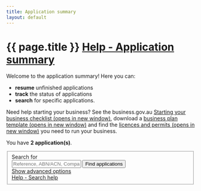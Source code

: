 ```yaml
---
title: Application summary
layout: default
---
```


<style>
    a.dismiss span {
        display: inline-block;
        width: 20px;
        height: 20px;
        vertical-align: middle;
    }

    p:hover a.dismiss span, a.dismiss:focus span {
        background: url(/Content/img/ico-close.png);
        background-size: cover;
    }

    a.dismiss:hover, a.dismiss:focus {
        background-color: transparent;
    }

    .inline p {
        margin: 0;
    }

    .inline {
        display: inline-block;
        margin-right: 20px;
    }

    tr.extra {
        background-color: #eee;
        display: none;
    }

        tr.extra td {
            background-color: transparent;
        }
	.app-status p {
		font-size: 80%;
		margin-top: 0.5em;
	}
	
	.dashboard-container table tfoot tr td {
		background-color: #f7f7e7;
		border-bottom: none;
	}
</style>

<h1 id="heading" tabindex="-1">{{ page.title }} <a class="cd-btn help" href="#help-dashboarddescription"><span>Help - Application summary</span></a></h1>
<div class="grid-row clearfix">
    <p>Welcome to the application summary! Here you can:</p>
<ul><li><strong>resume</strong> unfinished applications</li>
<li><strong>track</strong> the status of applications</li>
<li><strong>search</strong> for specific applications.</li></ul>
<p>Need help starting your business? See the business.gov.au <a href="https://www.business.gov.au/Info/Plan-and-Start/Templates-and-tools/Checklists/Starting-your-business-checklist" target="_blank">Starting your business checklist <span class="visuallyhidden">(opens in new window)</span></a>, download a <a href="https://www.business.gov.au/info/plan-and-start/templates-and-tools/business-plan-template-and-guide" target="_blank">business plan template <span class="visuallyhidden">(opens in new window)</span></a> and find the <a href="https://www.business.gov.au/info/plan-and-start/start-your-business/business-and-company-registration/registration-and-licences" target="_blank"> licences and permits <span class="visuallyhidden">(opens in new window)</span></a> you need to run your business. </p>
</div>

<div id="dashboard-page">
    <p>You have <strong><span id="application-count">2</span> application(s)</strong>.</p>
    <div class="card clearfix">
<form action="/registration/dashboard/search" id="search-form" method="post">
	<input name="__RequestVerificationToken" type="hidden" value="Tqw1DaorP99AhmEbZj9EAuDpLKex3vyDEukVbOw-uuXoYDE22ECHPnyN9rF0eWpkt6qN8z7x5JSidyCRAgoDn3pVwVXoSks6uJbENk0ao6Sp3OFrQW4X6WiH9bP1GAIaeDv64gX2Obgip8iv3rmvyA2">            <fieldset id="filterContainer" class="no-margin">
                <div class="filter-container">
                        <div class="grid-row">
                            <div class="col4">
                                <label for="search-term" class="input-right">Search for</label>
                            </div>
                            <div class="col7">
                                <input id="SearchOptions_SearchString" name="SearchOptions.SearchString" placeholder="Reference, ABN/ACN, Company/Business name" style="max-width: 23em" type="text" value="">
                                <button id="find-btn" type="submit" class="btn btn-default btn-inline" name="submitAction" value="stringSearch">Find applications</button><br>
                                <a href="javascript:void(0)" id="show-adv">Show advanced options</a>
                            </div>
                            <div class="col1 last"><a class="cd-btn help" href="#help-dashboardsearchhelp"><span>Help - Search help</span></a></div>
                        </div>
                    <div id="advanced-search" style="display: none;">
                            <div class="grid-row">
                                <div class="col4">
                                    <label for="SearchOptions_DateFrom" class="input-right">Date created from<br><span class="field-note">(DD/MM/YYYY)</span></label>
                                </div>
                                <div class="col8 last">
                                    <input class="search-date hasDatepicker" id="SearchOptions_DateFrom" name="SearchOptions.DateFrom" type="text" value=""><button type="button" class="ui-datepicker-trigger"><span class="fa fa-calendar"></span></button>
                                    &nbsp;&nbsp;
                                    <label for="SearchOptions_DateTo" class="input-right label-inline">Date to <span class="field-note">(DD/MM/YYYY)</span></label>
                                    <input class="search-date hasDatepicker" id="SearchOptions_DateTo" name="SearchOptions.DateTo" type="text" value=""><button type="button" class="ui-datepicker-trigger"><span class="fa fa-calendar"></span></button>
                                </div>
                            </div>
                            <div class="grid-row">
                                <div class="col4">
                                    <label for="field5" class="input-right">Status of application</label>
                                </div>
                                <div class="col8 last">
                                    <select id="SearchOptions_SelectedApplicationStatus" name="SearchOptions.SelectedApplicationStatus"><option value="">Show all</option>
<option value="1">Not Submitted</option>
<option value="2">Payment In Progress</option>
<option value="3">Payment Declined</option>
<option value="4">Submitted</option>
<option value="5">Completed</option>
<option value="6">Review Required</option>
</select><br>
                                </div>
                            </div>
                            <div class="grid-row clearfix">
                                <div class="col4">
                                    <p class="label input-right">Registration types</p>
                                </div>
                                <div class="col8 last">
                                        <div class="custom-controls inline">
                                            <p class="no-margin">

                                                <input id="RegistrationTypes_0" name="SearchOptions.SelectedRegistrationTypes" type="checkbox" value="BN">
                                                <label for="RegistrationTypes_0" id="type-bn" style="width: 7.5em">Business name</label>
                                            </p>
                                        </div>
                                        <div class="custom-controls inline">
                                            <p class="no-margin">

                                                <input id="RegistrationTypes_1" name="SearchOptions.SelectedRegistrationTypes" type="checkbox" value="Company">
                                                <label for="RegistrationTypes_1" id="type-company" style="width: 7.5em">Company</label>
                                            </p>
                                        </div>
                                                                        <br>
                                                                            <div class="custom-controls inline">
                                            <p class="no-margin">

                                                <input id="RegistrationTypes_2" name="SearchOptions.SelectedRegistrationTypes" type="checkbox" value="ABN">
                                                <label for="RegistrationTypes_2" id="type-abn" style="width: 3em">ABN</label>
                                            </p>
                                        </div>
                                        <div class="custom-controls inline">
                                            <p class="no-margin">

                                                <input id="RegistrationTypes_3" name="SearchOptions.SelectedRegistrationTypes" type="checkbox" value="GST">
                                                <label for="RegistrationTypes_3" id="type-gst" style="width: 3em">GST</label>
                                            </p>
                                        </div>
                                        <div class="custom-controls inline">
                                            <p class="no-margin">

                                                <input id="RegistrationTypes_4" name="SearchOptions.SelectedRegistrationTypes" type="checkbox" value="PAYG">
                                                <label for="RegistrationTypes_4" id="type-payg" style="width: 3em">PAYG</label>
                                            </p>
                                        </div>
                                        <div class="custom-controls inline">
                                            <p class="no-margin">

                                                <input id="RegistrationTypes_5" name="SearchOptions.SelectedRegistrationTypes" type="checkbox" value="FBT">
                                                <label for="RegistrationTypes_5" id="type-fbt" style="width: 3em">FBT</label>
                                            </p>
                                        </div>
                                        <div class="custom-controls inline">
                                            <p class="no-margin">

                                                <input id="RegistrationTypes_6" name="SearchOptions.SelectedRegistrationTypes" type="checkbox" value="LCT">
                                                <label for="RegistrationTypes_6" id="type-lct" style="width: 3em">LCT</label>
                                            </p>
                                        </div>
                                        <div class="custom-controls inline">
                                            <p class="no-margin">

                                                <input id="RegistrationTypes_7" name="SearchOptions.SelectedRegistrationTypes" type="checkbox" value="FTC">
                                                <label for="RegistrationTypes_7" id="type-ftc" style="width: 3em">FTC</label>
                                            </p>
                                        </div>
                                        <div class="custom-controls inline">
                                            <p class="no-margin">

                                                <input id="RegistrationTypes_8" name="SearchOptions.SelectedRegistrationTypes" type="checkbox" value="WET">
                                                <label for="RegistrationTypes_8" id="type-wet" style="width: 3em">WET</label>
                                            </p>
                                        </div>
                                        <div class="custom-controls inline">
                                            <p class="no-margin">

                                                <input id="RegistrationTypes_9" name="SearchOptions.SelectedRegistrationTypes" type="checkbox" value="AKEY">
                                                <label for="RegistrationTypes_9" id="type-akey" style="width: 3em">AUSKey</label>
                                            </p>
                                        </div>
                                </div>
                            </div>
                        <div>
                            <p class="margin4">
                                <button type="submit" class="btn btn-default btn-inline" id="btnSearch" name="submitAction" value="advancedSearch">Find applications</button>
                            </p>
                        </div>
                    </div>
                </div><!-- filterContainer -->
            </fieldset>
	</form>
</div>

    <div id="applicationResults"><div class="dashboard-container" id="5263">
    <table>
        <caption>
            Application reference: <strong>#1710-AA-5263-L</strong><br>
            
            <div class="app-status"><p>Completed on 31 Oct 2017 08:03</p></div>
        </caption>
        <thead>
        <tr>
            <th class="status-item">Registration item</th>
            <th class="status-detail">Detail</th>
            <th class="status-information" colspan="2">Status</th>
        </tr>
        </thead>
        <tbody><tr class="rego">
    <td class="registered"><span class="visuallyhidden">Payment received-</span>Payment received</td>
    <td class="status-waiting">Receipt number receiptNum</td>
    <td class="">
        <a class="more" href="#">Payment details</a>
        
    </td>
    <td class=""><span class="fa fa-plus-square">&nbsp;</span></td>
</tr><tr class="rego">
    <td class="registered"><span class="visuallyhidden">Successful-</span>ABN</td>
    <td class="status-waiting"></td>
    <td class="">
        <span>
            <a class="more" href="#">Successful</a>
        </span>
    </td>
    <td class=""><span class="fa fa-plus-square">&nbsp;</span></td>
</tr><tr class="rego">
    <td class="registered"><span class="visuallyhidden">Successful-</span>Business name</td>
    <td class="status-waiting">SASQUATCH CAFE &amp; CREDIT UNION</td>
    <td class="">
        <span>
            <a class="more" href="#">Registered</a>
        </span>
    </td>
    <td class=""><span class="fa fa-plus-square">&nbsp;</span></td>
</tr></tbody>
	<tfoot>
		<!-- <tr>
			<td><span class="fa fa-arrow-circle-right" style="color: #4f8fe6; font-size: 175%; float: left; margin-right: 8px;"></span> <p><strong>Next steps</strong></p></td>
			<td>Other registrations you may need</td>
			<td><p><a href="#" onclick="expandRows(); return false;">Click to expand</a></p></td>
			<td><span id="next-steps-expand" onclick="expandRows()" class="fa fa-plus-square"></span></td>
		</tr> -->
		<tr class="">
			<td><span class="fa fa-arrow-circle-right" style="color: #4f8fe6; font-size: 175%; float: left; margin-right: 8px;"></span> <p><strong>Next steps</strong></p></td>
			<td colspan="2"><p>Your chosen Business Activity indicates you may need to be enrolled and/or registered with AUSTRAC. To find out more about these mandatory requirements, please visit the <a href="http://www.austrac.gov.au/businesses/enrolment-and-remitter-registration/enrolment-and-registration">AUSTRAC website</a>.</p></td>
			<td>&nbsp;</td>
		</tr>
	</tfoot>
    </table>
    <div class="referrer">
	</div>
</div><div class="dashboard-container" id="5262">
    <table>
        <caption>
            Application reference: <strong>#1710-AA-5262-L</strong><br>
            
            <div class="app-status"><p class="clickable"><a href="#" class="more">Not submitted</a>&nbsp;<span class="fa fa-plus-square"></span></p><div class="extra-content" style="display: none;"><p>You haven't submitted this application yet. To return to your application, select the <strong>Resume</strong> button.</p></div></div>
            <span class="controls">
                <a href="javascript:void(0);" class="edit">Resume</a>
                &nbsp;
                <a href="javascript:void(0);" class="remove" style="display: none;">Delete</a>
                &nbsp;
                <a href="javascript:void(0);" class="refresh" style="display: none;"><span class="fa fa-refresh"></span>Status update</a>
            </span>
        </caption>
        <thead>
        <tr>
            <th class="status-item">Registration item</th>
            <th class="status-detail">Detail</th>
            <th class="status-information" colspan="2">Status</th>
        </tr>
        </thead>
        <tbody><tr class="rego">
    <td class="editing"><span class="visuallyhidden">Not Submitted-</span>ABN</td>
    <td class="status-waiting"></td>
    <td class="">Not Submitted</td>
    <td class=""><span class="">&nbsp;</span></td>
</tr><tr class="rego">
    <td class="editing"><span class="visuallyhidden">Not Submitted-</span>AUSKey</td>
    <td class="status-waiting"></td>
    <td class="">Not Submitted</td>
    <td class=""><span class="">&nbsp;</span></td>
</tr></tbody>
    </table>
    <div class="referrer"></div>
</div></div>

    <!-- div id="pager" class="card" style="">
        <div class="grid-row">
            <p>
                You have <span>136</span> more application(s)
                <button id="btnShowMore" type="button" class="btn btn-inline" style="margin-left: 10px">Show more...</button>
            </p>
        </div>
    </div -->
</div>
<script>
	function expandRows() {
		$(this).blur();
		$(".hidden-row").toggleClass("visuallyhidden");
		$("#next-steps-expand").toggleClass("fa-plus-square").toggleClass("fa-minus-square");
	}
</script>
<!-- script type="text/javascript">
    var json = {"totalCount":139,"lastSearch":{"searchString":null,"dateFrom":null,"dateTo":null,"selectedApplicationStatus":null,"selectedRegistrationTypes":null,"userEmail":null,"transactionId":null,"findAll":false,"page":0,"submitAction":null},"applications":[{"applicationId":5263,"transactionId":"1710-AA-5263-L","submittedDate":"2017-10-31T08:03:00.333","updatedDate":"2017-10-31T08:03:00.333","completedDate":null,"status":2,"applicationStatus":"ApplicationSubmitted","statusDescription":"Submitted on 31 Oct 2017 08:03","extraHtml":null,"payment":{"paymentDate":"2017-10-31T08:02:22.55","receiptNumber":"receiptNum","declinedReason":null,"status":"PAID","statusDescription":"Payment received","details":"Receipt number receiptNum","information":"Payment details","canRetry":false,"cssClass":"registered","extraHtml":"<p>Thank you. Your payment has been received for the following registration(s):</p>\n<ul>\n     <li>SASQUATCH</li>\n</ul>\n<p>You can find the receipt number for this payment in the detail column above.</p>\n<p>Please allow up to one business day for Australian Securities &amp; Investments Commission (ASIC) to process your application. If you haven&apos;t received an update within that time, please contact <a href=\"http://asic.gov.au/about-asic/contact-us/\" target=\"_blank\">ASIC online</a>. </p>\n<h4>Can I get a refund?</h4>\n<p>If you paid for a business name or company registration but your application is unsuccessful, ASIC will refund your payment. If you don&apos;t receive a refund, please contact <a href=\"http://asic.gov.au/about-asic/contact-us/\" target=\"_blank\">ASIC online</a> or you can <a href=\"http://www.asic.gov.au/for-business/payments-fees-and-invoices/payment-options/business-name-fees-and-payment-methods/#refunds\" target=\"_blank\">request a refund from ASIC</a>. </p>"},"applicationItems":[{"registrationType":"ABN","registrationStatus":"Successful","statusDescription":"Successful","name":"ABN","details":null,"information":"Successful","dependentRegistration":null,"inProgress":false,"canCopyDetails":true,"cssClass":"registered","certificateLocationLink":null,"sort":2,"extraHtml":"<p><strong>Congratulations.</strong> This application to register an Australian Business Number (ABN) was successful. You can expect a letter of confirmation in the mail from the Australian Business Register (ABR) within 14 days. </p>\n<p>You can take a copy of your ABN number by clicking the <strong>Copy</strong> button beside your ABN above. </p>\n<h4>Which ABN details will be public?</h4>\n<p>Only certain information will become publicly available on the <a href=\"http://abn.business.gov.au/\" target=\"_blank\">ABN Lookup</a> website. </p>\n<p>For a full list of ABN details displayed on the website or if you wish to suppress certain details, go to the <a href=\"https://abr.gov.au/For-Business,-Super-funds---Charities/Applying-for-an-ABN/Your-business-information-on-the-ABR/\" target=\"_blank\">your business information on the ABR</a> web page.</p>\n<h4>Where do I display my ABN?</h4>\n<p>You must display your ABN on payment slips, receipts and tax invoices. You may also wish to display your ABN on your website, letterheads or other marketing material. Find details on these requirements below:</p>\n<ul><li>See details and examples of <a href=\"https://www.ato.gov.au/Business/GST/Issuing-tax-invoices/\" target=\"_blank\">tax invoices</a> on the Australian Taxation Office (ATO) website. </li>\n<li>Check out the information required on <a href=\"https://www.fairwork.gov.au/pay/pay-slips-and-record-keeping/pay-slips\" target=\"_blank\">payslips</a> on the Fair Work Ombudsman website. </li>\n<li>Find a list of information required on <a href=\"https://www.accc.gov.au/consumers/prices-surcharges-receipts/receipts\" target=\"_blank\">receipts</a> on the Australian Competition &amp; Consumer Commission website.</li> </ul>\n<h4>What else do I need to register?</h4>\n<p>There are a number of registrations you may still need before you can start trading. State and territories have various licences and permits that are often required prior to starting your business or company.</p>\n<p>See the <a href=\"https://ablis.business.gov.au/pages/home.aspx\" target=\"_blank\">Australian Business Licence and Information Service (ABLIS)</a> to find the licences and permits you need to run your business.</p>\n<h4>Where do I update my details?</h4>\n<p>The Business registration service does not currently process ABN updates. Find out how you can <a href=\"https://www.ato.gov.au/Business/Registration/Update-your-details/\" target=\"_blank\">update your ABN details</a> on the ATO website.</p>\n<h4>Who can I contact?</h4>\n<p>To find out more about your ABN registration, please <a href=\"https://abr.gov.au/Contact-us/Contact-the-ABR/\" target=\"_blank\">contact the ABR</a> on 13 92 26.</p>","abn":null,"abnReferenceNumber":null,"abnRefusalId":null,"abnWorkItemId":null,"acn":null,"asicReferenceNumber":null,"ausKeyActivationCode":null,"reportingMethodCode":null,"reportingMethodEffectiveDate":null,"errors":[]},{"registrationType":"BN","registrationStatus":null,"statusDescription":"In Progress","name":"Business name","details":"SASQUATCH","information":"In Progress","dependentRegistration":null,"inProgress":true,"canCopyDetails":false,"cssClass":"waiting","certificateLocationLink":null,"sort":999,"extraHtml":"","abn":null,"abnReferenceNumber":null,"abnRefusalId":null,"abnWorkItemId":null,"acn":null,"asicReferenceNumber":null,"ausKeyActivationCode":null,"reportingMethodCode":null,"reportingMethodEffectiveDate":null,"errors":[]}],"canRefresh":true,"canResume":false,"canRemove":false,"referrerViewModel":{"code":null,"reference":null,"dashboardHtml":"","isConsentGiven":null,"referrer":",","isViewModelValidated":false}},{"applicationId":5262,"transactionId":"1710-AA-5262-L","submittedDate":null,"updatedDate":"2017-10-24T16:43:19.937","completedDate":null,"status":1,"applicationStatus":"ApplicationNotSubmitted","statusDescription":"Not submitted","extraHtml":"<p>You haven&apos;t submitted this application yet. To return to your application, select the <strong>Resume</strong> button.</p>","payment":null,"applicationItems":[{"registrationType":"ABN","registrationStatus":null,"statusDescription":"Not Submitted","name":"ABN","details":null,"information":"Not Submitted","dependentRegistration":null,"inProgress":false,"canCopyDetails":true,"cssClass":"editing","certificateLocationLink":null,"sort":2,"extraHtml":"","abn":null,"abnReferenceNumber":null,"abnRefusalId":null,"abnWorkItemId":null,"acn":null,"asicReferenceNumber":null,"ausKeyActivationCode":null,"reportingMethodCode":null,"reportingMethodEffectiveDate":null,"errors":[]},{"registrationType":"AKEY","registrationStatus":null,"statusDescription":"Not Submitted","name":"AUSKey","details":"Fred Nerk","information":"Not Submitted","dependentRegistration":null,"inProgress":false,"canCopyDetails":true,"cssClass":"editing","certificateLocationLink":null,"sort":100,"extraHtml":"","abn":null,"abnReferenceNumber":null,"abnRefusalId":null,"abnWorkItemId":null,"acn":null,"asicReferenceNumber":null,"ausKeyActivationCode":"","reportingMethodCode":null,"reportingMethodEffectiveDate":null,"errors":[]}],"canRefresh":false,"canResume":true,"canRemove":false,"referrerViewModel":{"code":null,"reference":null,"dashboardHtml":"","isConsentGiven":null,"referrer":",","isViewModelValidated":false}},{"applicationId":5261,"transactionId":"1710-AA-5261-L","submittedDate":"2017-10-24T16:30:30.99","updatedDate":"2017-10-24T16:30:30.99","completedDate":null,"status":2,"applicationStatus":"ApplicationSubmitted","statusDescription":"Submitted on 24 Oct 2017 16:30","extraHtml":null,"payment":{"paymentDate":"2017-10-24T16:29:42.02","receiptNumber":"receiptNum","declinedReason":null,"status":"PAID","statusDescription":"Payment received","details":"Receipt number receiptNum","information":"Payment details","canRetry":false,"cssClass":"registered","extraHtml":"<p>Thank you. Your payment has been received for the following registration(s):</p>\n<ul>\n     <li>CRAGGY PTY LTD</li>\n     <li>DAGGY</li>\n</ul>\n<p>You can find the receipt number for this payment in the detail column above.</p>\n<p>Please allow up to one business day for Australian Securities &amp; Investments Commission (ASIC) to process your application. If you haven&apos;t received an update within that time, please contact <a href=\"http://asic.gov.au/about-asic/contact-us/\" target=\"_blank\">ASIC online</a>. </p>\n<h4>Can I get a refund?</h4>\n<p>If you paid for a business name or company registration but your application is unsuccessful, ASIC will refund your payment. If you don&apos;t receive a refund, please contact <a href=\"http://asic.gov.au/about-asic/contact-us/\" target=\"_blank\">ASIC online</a> or you can <a href=\"http://www.asic.gov.au/for-business/payments-fees-and-invoices/payment-options/business-name-fees-and-payment-methods/#refunds\" target=\"_blank\">request a refund from ASIC</a>. </p>"},"applicationItems":[{"registrationType":"Company","registrationStatus":"Successful","statusDescription":"Successful","name":"Company","details":"CRAGGY PTY LTD","information":"Registered","dependentRegistration":null,"inProgress":false,"canCopyDetails":true,"cssClass":"registered","certificateLocationLink":"https://sobrsmocks:8083/Asic/ASIC_BUSINESS_CERTIFICATE.pdf","sort":1,"extraHtml":"<p><strong>Congratulations.</strong> This application to register a company was successful. Please download the certificate of registration below for your files:</p>\n <blockquote><a href=\"https://sobrsmocks:8083/Asic/ASIC_BUSINESS_CERTIFICATE.pdf\"><strong>Certificate of registration for CRAGGY PTY LTD</strong></a></blockquote>\n<p>You can expect a letter of confirmation in the mail from the Australian Securities &amp; Investments Commission (ASIC) within 5 to 7 business days.</p>\n<h4>Who can I contact?</h4>\n<p>To find out more about your company registration please <a href=\"http://asic.gov.au/about-asic/contact-us/\">contact ASIC</a>. For detailed advice, you&apos;ll need to quote your ASIC reference number below.</p> \n     <blockquote> <strong>ASIC reference number:</strong> 933173a2-ca81-441f-81a2-db8bd43d15f8</blockquote>\n<h4>Where do I display my ACN?</h4>\n<p>Legally you <strong>must</strong> display your ACN on various public and official documents. Details on <a href=\"http://asic.gov.au/for-business/starting-a-company/how-to-start-a-company/australian-company-numbers/#where_the_acn \" target=\"_blank\">where the ACN must appear</a> can be found on the ASIC website.</p>\n<h4>Which details will be public?</h4>\n<p>Certain information will become publicly available on the ASIC <a href=\"https://connectonline.asic.gov.au/\" target=\"_blank\">Company name register</a></p>\n<p>Additional company details can also be accessed by the public for a fee. See which <a href=\"http://www.asic.gov.au/online-services/search-asics-registers/search-fees/\" target=\"_blank\">details are available for a fee</a> on the ASIC website. </p> \n<h4>Where do I update my details?</h4>\n<p>The Business registration service does not currently process company updates. You can <a href=\"http://www.asic.gov.au/changes\" target=\"_blank\">update your company details</a> on the ASIC website.</p>\n<h4>How do I renew my company?</h4>\n<p>ASIC will send you a company registration annual review each year. Find out more about the <a href=\"http://asic.gov.au/for-business/running-a-company/annual-statements/\" target=\"_blank\">company annual review and fees</a> on the ASIC website.</p>","abn":null,"abnReferenceNumber":null,"abnRefusalId":null,"abnWorkItemId":null,"acn":"000021894","asicReferenceNumber":"933173a2-ca81-441f-81a2-db8bd43d15f8","ausKeyActivationCode":null,"reportingMethodCode":null,"reportingMethodEffectiveDate":null,"errors":[]},{"registrationType":"ABN","registrationStatus":null,"statusDescription":"In Progress","name":"ABN","details":null,"information":"In Progress","dependentRegistration":null,"inProgress":true,"canCopyDetails":true,"cssClass":"waiting","certificateLocationLink":null,"sort":2,"extraHtml":"","abn":null,"abnReferenceNumber":null,"abnRefusalId":null,"abnWorkItemId":null,"acn":null,"asicReferenceNumber":null,"ausKeyActivationCode":null,"reportingMethodCode":null,"reportingMethodEffectiveDate":null,"errors":[]},{"registrationType":"GST","registrationStatus":null,"statusDescription":"In Progress","name":"GST","details":null,"information":"Pending ABN Registration","dependentRegistration":"ABN","inProgress":false,"canCopyDetails":false,"cssClass":"waiting","certificateLocationLink":null,"sort":30,"extraHtml":"<p>A required registration is still in progress, so we can&apos;t lodge this application yet.</p>\n<blockquote><hr /><strong>For example:</strong> an application for Goods &amp; Services Tax (GST) will be marked as <strong>Pending</strong> until the required Australian Business Number (ABN) application is successful. <hr /></blockquote>\n<p>Use the <strong>Status update</strong> button on the <strong>Application summary</strong> screen to check the status of your applications.</p>  \n<p>To find out more on the progress of your business name or company application, <a href=\"http://asic.gov.au/about-asic/contact-us/\" target=\"_blank\">contact the Australian Securities &amp; Investments Commission</a>.</p>\n<p>To find out more on the progress of your ABN or other tax applications, <a href=\"https://www.ato.gov.au/about-ato/about-us/contact-us/phone-us/\" target=\"_blank\">contact the Australian Taxation Office</a>.  </p>","abn":null,"abnReferenceNumber":null,"abnRefusalId":null,"abnWorkItemId":null,"acn":null,"asicReferenceNumber":null,"ausKeyActivationCode":null,"reportingMethodCode":null,"reportingMethodEffectiveDate":null,"errors":[]},{"registrationType":"BN","registrationStatus":null,"statusDescription":"In Progress","name":"Business name","details":"DAGGY","information":"Pending ABN Registration","dependentRegistration":"ABN","inProgress":false,"canCopyDetails":false,"cssClass":"waiting","certificateLocationLink":null,"sort":999,"extraHtml":"<p>A required registration is still in progress, so we can&apos;t lodge this application yet.</p>\n<blockquote><hr /><strong>For example:</strong> an application for Goods &amp; Services Tax (GST) will be marked as <strong>Pending</strong> until the required Australian Business Number (ABN) application is successful. <hr /></blockquote>\n<p>Use the <strong>Status update</strong> button on the <strong>Application summary</strong> screen to check the status of your applications.</p>  \n<p>To find out more on the progress of your business name or company application, <a href=\"http://asic.gov.au/about-asic/contact-us/\" target=\"_blank\">contact the Australian Securities &amp; Investments Commission</a>.</p>\n<p>To find out more on the progress of your ABN or other tax applications, <a href=\"https://www.ato.gov.au/about-ato/about-us/contact-us/phone-us/\" target=\"_blank\">contact the Australian Taxation Office</a>.  </p>","abn":null,"abnReferenceNumber":null,"abnRefusalId":null,"abnWorkItemId":null,"acn":null,"asicReferenceNumber":null,"ausKeyActivationCode":null,"reportingMethodCode":null,"reportingMethodEffectiveDate":null,"errors":[]}],"canRefresh":true,"canResume":false,"canRemove":false,"referrerViewModel":{"code":null,"reference":null,"dashboardHtml":"","isConsentGiven":null,"referrer":",","isViewModelValidated":false}}],"searchActionLink":"/registration/dashboard/search","showMoreActionLink":"/registration/dashboard/showmore","refreshActionLink":"/registration/dashboard/application","removeActionLink":"/registration/dashboard/delete","resumeActionLink":"/registration/dashboard/resume","retryPaymentActionLink":"/registration/dashboard/retrypayment","lastSearchActionLink":"/registration/dashboard/search","signInActionLink":"/account/signin","isAdmin":false,"isContactCentreUser":false};
    $(document).ready(DashboardPageScript.initPage);
</script -->